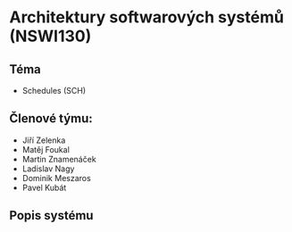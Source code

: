 # Architektury softwarových systémů (NSWI130)

## Téma

- Schedules (SCH)

## Členové týmu:

- Jiří Zelenka
- Matěj Foukal
- Martin Znamenáček
- Ladislav Nagy
- Dominik Meszaros
- Pavel Kubát

## Popis systému
